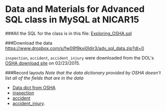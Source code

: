 Data and Materials for Advanced SQL class in MySQL at NICAR15
======================

###All the SQL for the class is in this file: [Exploring_OSHA.sql](https://github.com/eklucas/NICAR-Adv-SQL/blob/master/Exploring_OSHA.sql)

###Download the data 
https://www.dropbox.com/s/fw09f9kxi0ldir3/adv_sql_data.zip?dl=0

`inspection`, `accident`, `accident_injury` were downloaded from the DOL's [OSHA download site](http://ogesdw.dol.gov/views/data_catalogs.php) on 02/23/2015.


###Record layouts
*Note that the data dictionary provided by OSHA doesn't list all of the fields that are in the data*
 * [Data dict from OSHA](http://enforcedata.dol.gov/views/data_dictionary.php)
 * [inspection](https://github.com/eklucas/NICAR-Adv-SQL/blob/master/inspection_layout.csv)
 * [accident](https://github.com/eklucas/NICAR-Adv-SQL/blob/master/accident_layout.csv)
 * [accident_injury](https://github.com/eklucas/NICAR-Adv-SQL/blob/master/accident_injury_layout.csv).

